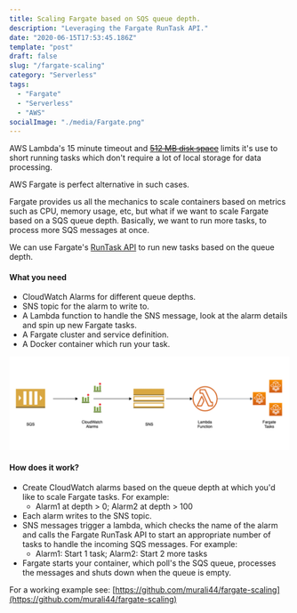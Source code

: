 ```yaml
---
title: Scaling Fargate based on SQS queue depth.
description: "Leveraging the Fargate RunTask API."
date: "2020-06-15T17:53:45.186Z"
template: "post"
draft: false
slug: "/fargate-scaling"
category: "Serverless"
tags:
  - "Fargate"
  - "Serverless"
  - "AWS"
socialImage: "./media/Fargate.png"
---
```


AWS Lambda's 15 minute timeout and [~~512 MB disk space~~](https://aws.amazon.com/blogs/aws/new-a-shared-file-system-for-your-lambda-functions/) limits it's use to short running tasks which don't require a lot of local storage for data processing.

AWS Fargate is perfect alternative in such cases.

Fargate provides us all the mechanics to scale containers based on metrics such as CPU, memory usage, etc, but what if we want to scale Fargate based on a SQS queue depth. Basically, we want to run more tasks, to process more SQS messages at once.

We can use Fargate's [RunTask API](https://docs.aws.amazon.com/AmazonECS/latest/APIReference/API_RunTask.html) to run new tasks based on the queue depth.

#### What you need
- CloudWatch Alarms for different queue depths.
- SNS topic for the alarm to write to.
- A Lambda function to handle the SNS message, look at the alarm details and spin up new Fargate tasks.
- A Fargate cluster and service definition.
- A Docker container which run your task.

![](./media/Fargate.png)

#### How does it work?

- Create CloudWatch alarms based on the queue depth at which you'd like to scale Fargate tasks. For example: 
    - Alarm1 at depth > 0; Alarm2 at depth > 100
- Each alarm writes to the SNS topic.
- SNS messages trigger a lambda, which checks the name of the alarm and calls the Fargate RunTask API to start an appropriate number of tasks to handle the incoming SQS messages. For example:
    - Alarm1: Start 1 task; Alarm2: Start 2 more tasks
- Fargate starts your container, which poll's the SQS queue, processes the messages and shuts down when the queue is empty.


For a working example see: [https://github.com/murali44/fargate-scaling](https://github.com/murali44/fargate-scaling)